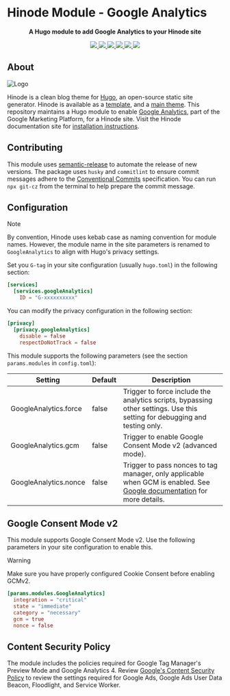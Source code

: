 # Hinode Module - Google Analytics

<!-- Tagline -->
<p align="center">
    <b>A Hugo module to add Google Analytics to your Hinode site</b>
    <br />
</p>

<!-- Badges -->
<p align="center">
    <a href="https://gohugo.io" alt="Hugo website">
        <img src="https://img.shields.io/badge/generator-hugo-brightgreen">
    </a>
    <a href="https://gethinode.com" alt="Hinode theme">
        <img src="https://img.shields.io/badge/theme-hinode-blue">
    </a>
    <a href="https://github.com/gethinode/mod-google-analytics/commits/main" alt="Last commit">
        <img src="https://img.shields.io/github/last-commit/gethinode/mod-google-analytics.svg">
    </a>
    <a href="https://github.com/gethinode/mod-google-analytics/issues" alt="Issues">
        <img src="https://img.shields.io/github/issues/gethinode/mod-google-analytics.svg">
    </a>
    <a href="https://github.com/gethinode/mod-google-analytics/pulls" alt="Pulls">
        <img src="https://img.shields.io/github/issues-pr-raw/gethinode/mod-google-analytics.svg">
    </a>
    <a href="https://github.com/gethinode/mod-google-analytics/blob/main/LICENSE" alt="License">
        <img src="https://img.shields.io/github/license/gethinode/mod-google-analytics">
    </a>
</p>

## About

![Logo](https://raw.githubusercontent.com/gethinode/hinode/main/static/img/logo.png)

Hinode is a clean blog theme for [Hugo][hugo], an open-source static site generator. Hinode is available as a [template][repository_template], and a [main theme][repository]. This repository maintains a Hugo module to enable [Google Analytics][google-analytics], part of the Google Marketing Platform, for a Hinode site. Visit the Hinode documentation site for [installation instructions][hinode_docs].

## Contributing

This module uses [semantic-release][semantic-release] to automate the release of new versions. The package uses `husky` and `commitlint` to ensure commit messages adhere to the [Conventional Commits][conventionalcommits] specification. You can run `npx git-cz` from the terminal to help prepare the commit message.

## Configuration

> [!NOTE]
> By convention, Hinode uses kebab case as naming convention for module names. However, the module name in the site parameters is renamed to `GoogleAnalytics` to align with Hugo's privacy settings.

Set you `G-tag` in your site configuration (usually `hugo.toml`) in the following section:

```toml
[services]
  [services.googleAnalytics]
    ID = "G-xxxxxxxxxx"
```

You can modify the privacy configuration in the following section:

```toml
[privacy]
  [privacy.googleAnalytics]
    disable = false
    respectDoNotTrack = false
```

This module supports the following parameters (see the section `params.modules` in `config.toml`):

| Setting                   | Default | Description |
|---------------------------|---------|-------------|
| GoogleAnalytics.force     | false   | Trigger to force include the analytics scripts, bypassing other settings. Use this setting for debugging and testing only. |
| GoogleAnalytics.gcm       | false   | Trigger to enable Google Consent Mode v2 (advanced mode). |
| GoogleAnalytics.nonce     | false   | Trigger to pass nonces to tag manager, only applicable when GCM is enabled. See [Google documentation][google-csp] for more details. |

## Google Consent Mode v2

This module supports Google Consent Mode v2. Use the following parameters in your site configuration to enable this.

> [!WARNING]
> Make sure you have properly configured Cookie Consent before enabling GCMv2.

```toml
[params.modules.GoogleAnalytics]
  integration = "critical"
  state = "immediate"
  category = "necessary"
  gcm = true
  nonce = false
```

## Content Security Policy

The module includes the policies required for Google Tag Manager's Preview Mode and Google Analytics 4. Review [Google's Content Security Policy][google-csp] to review the settings required for Google Ads, Google Ads User Data Beacon, Floodlight, and Service Worker.


<!-- MARKDOWN LINKS -->
[hugo]: https://gohugo.io
[hinode_docs]: https://gethinode.com
[google-analytics]: https://marketingplatform.google.com
[google-csp]: https://developers.google.com/tag-platform/security/guides/csp
[repository]: https://github.com/gethinode/hinode.git
[repository_template]: https://github.com/gethinode/template.git
[conventionalcommits]: https://www.conventionalcommits.org
[husky]: https://typicode.github.io/husky/
[semantic-release]: https://semantic-release.gitbook.io/
